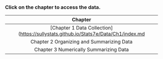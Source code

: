 ### Click on the chapter to access the data. 

|Chapter|
|:---:|
|[Chapter 1 Data Collection](https://sullystats.github.io/Stats7e/Data/Ch1/index.md|
|Chapter 2 Organizing and Summarizing Data|
|Chapter 3 Numerically Summarizing Data|
